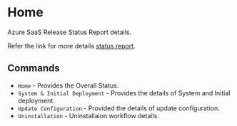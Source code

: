 # Home

Azure SaaS Release Status Report details.

Refer the link for more details [status report](https://executionstatus.streamlit.app/).

## Commands

* `Home` - Provides the Overall Status.
* `System & Initial Deployment` - Provides the details of System and Initial deployment.
* `Update Configuration` - Provided the details of update configuration.
* `Uninstallation` - Uninstallaion workflow details.
